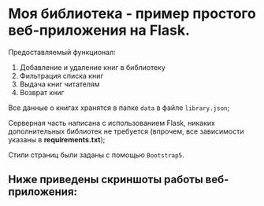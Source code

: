 # Моя библиотека - пример простого веб-приложения на Flask.

Предоставляемый функционал:

1. Добавление и удаление книг в библиотеку
2. Фильтрация списка книг
3. Выдача книг читателям
4. Возврат книг

Все данные о книгах хранятся в папке `data` в файле `library.json`;

Серверная часть написана с использованием Flask, никаких дополнительных библиотек не требуется (впрочем, все зависимости указаны в **requirements.txt**);

Стили страниц были заданы с помощью `Bootstrap5`.


## Ниже приведены скриншоты работы веб-приложения:
